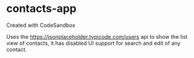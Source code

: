 # contacts-app
Created with CodeSandbox

Uses the https://jsonplaceholder.typicode.com/users api to show the list view of contacts, it has disabled UI support for search and edit of any contact.
